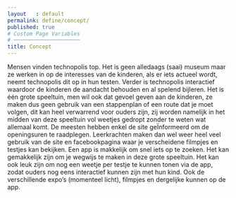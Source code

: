 ```yaml
---
layout   : default
permalink: define/concept/
published: true
# Custom Page Variables
# ─────────────────────
title: Concept
---
```

Mensen vinden technopolis top. Het is geen alledaags (saai) museum maar ze werken in op de interesses van de kinderen, als er iets actueel wordt, neemt technopolis dit op in hun testen. Verder is technopolis interactief waardoor de kinderen de aandacht behouden en al spelend bijleren.
Het is één grote speeltuin, men wil ook dat gevoel geven aan de kinderen, ze maken dus geen gebruik van een stappenplan of een route dat je moet volgen, dit kan heel verwarrend voor ouders zijn, zij worden namelijk in het midden van deze speeltuin vol weetjes gedropt zonder te weten wat allemaal komt.
De meesten hebben enkel de site geÏnformeerd om de openingsuren te raadplegen.
Leerkrachten maken dan wel weer heel veel gebruik van de site en facebookpagina waar je verscheidene filmpjes en testjes kan bekijken.
Een app is makkelijk om snel iets op te zoeken. Het kan gemakkelijk zijn om je wegwijs te maken in deze grote speeltuin. Het kan ook leuk zijn om nog een weetje per testje te kunnen tonen via de app, zodat ouders nog eens interactief kunnen zijn met hun kind.
Ook de verschillende expo’s (momenteel licht), filmpjes en dergelijke kunnen op de app.
